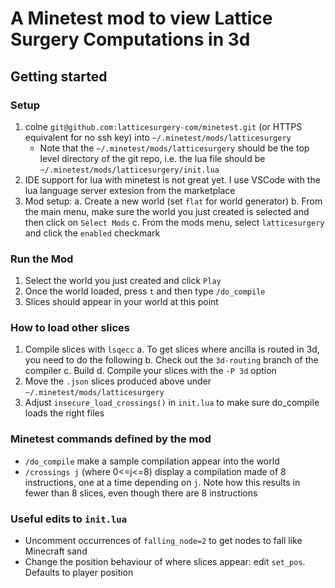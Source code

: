 # A Minetest mod to view Lattice Surgery Computations in 3d

## Getting started

### Setup
 1. colne `git@github.com:latticesurgery-com/minetest.git` (or HTTPS equivalent for no ssh key) into `~/.minetest/mods/latticesurgery`
    * Note that the `~/.minetest/mods/latticesurgery` should be the top level directory of the git repo, i.e. the lua file should be `~/.minetest/mods/latticesurgery/init.lua`
 2. IDE support for lua with minetest is not great yet. I use VSCode with the lua language server extesion from the marketplace
 3. Mod setup:
   a. Create a new world (set `flat` for world generator)
   b. From the main menu, make sure the world you just created is selected and then click on `Select Mods`
   c. From the mods menu, select `latticesurgery` and click the `enabled` checkmark


### Run the Mod
 1. Select the world you just created and click `Play`
 2. Once the world loaded, press `t` and then type `/do_compile`
 3. Slices should appear in your world at this point


### How to load other slices
 1. Compile slices with `lsqecc`
    a. To get slices where ancilla is routed in 3d, you need to do the following
    b. Check out the `3d-routing` branch of the compiler
    c. Build
    d. Compile your slices with the `-P 3d` option
 2. Move the `.json` slices produced above under `~/.minetest/mods/latticesurgery`
 3. Adjust `insecure_load_crossings()` in `init.lua` to make sure do_compile loads the right files

### Minetest commands defined by the mod

 * `/do_compile` make a sample compilation appear into the world
 * `/crossings j` (where 0<=j<=8) display a compilation made of 8 instructions, one at a time depending on `j`. Note how this results in fewer than 8 slices, even though there are 8 instructions

### Useful edits to `init.lua`
 * Uncomment occurrences of `falling_node=2` to get nodes to fall like Minecraft sand
 * Change the position behaviour of where slices appear: edit `set_pos`. Defaults to player position


